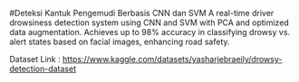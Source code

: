 #Deteksi Kantuk Pengemudi Berbasis CNN dan SVM
A real-time driver drowsiness detection system using CNN and SVM with PCA and optimized data augmentation. Achieves up to 98% accuracy in classifying drowsy vs. alert states based on facial images, enhancing road safety.

Dataset Link : https://www.kaggle.com/datasets/yasharjebraeily/drowsy-detection-dataset
